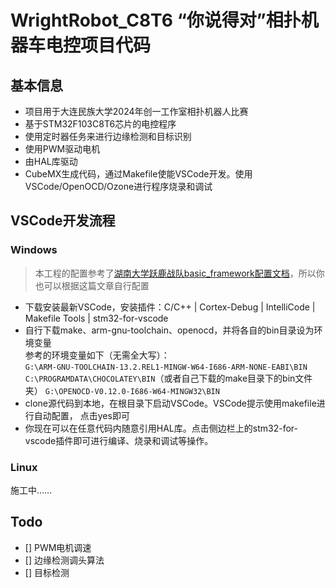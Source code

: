 # WrightRobot_C8T6 “你说得对”相扑机器车电控项目代码
## 基本信息  
- 项目用于大连民族大学2024年创一工作室相扑机器人比赛
- 基于STM32F103C8T6芯片的电控程序
- 使用定时器任务来进行边缘检测和目标识别
- 使用PWM驱动电机
- 由HAL库驱动
- CubeMX生成代码，通过Makefile使能VSCode开发。使用VSCode/OpenOCD/Ozone进行程序烧录和调试
## VSCode开发流程
### Windows
> 本工程的配置参考了[湖南大学跃鹿战队basic_framework配置文档](https://gitee.com/hnuyuelurm/basic_framework/blob/master/.Doc/VSCode+Ozone%E4%BD%BF%E7%94%A8%E6%96%B9%E6%B3%95.md)，所以你也可以根据这篇文章自行配置  
- 下载安装最新VSCode，安装插件：C/C++ | Cortex-Debug | IntelliCode | Makefile Tools | stm32-for-vscode 
- 自行下载make、arm-gnu-toolchain、openocd，并将各自的bin目录设为环境变量  
参考的环境变量如下（无需全大写）：  
`G:\ARM-GNU-TOOLCHAIN-13.2.REL1-MINGW-W64-I686-ARM-NONE-EABI\BIN`  
`C:\PROGRAMDATA\CHOCOLATEY\BIN`（或者自己下载的make目录下的bin文件夹）
`G:\OPENOCD-V0.12.0-I686-W64-MINGW32\BIN`
- clone源代码到本地，在根目录下启动VSCode。VSCode提示使用makefile进行自动配置，
点击yes即可
- 你现在可以在任意代码内随意引用HAL库。点击侧边栏上的stm32-for-vscode插件即可进行编译、烧录和调试等操作。
### Linux
施工中……
## Todo
- [] PWM电机调速
- [] 边缘检测调头算法
- [] 目标检测